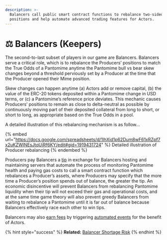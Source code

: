 ```yaml
---
description: >-
  Balancers call public smart contract functions to rebalance two-sided Producer
  positions and help automate advanced trading features for Actors.
---
```


# ⚖ Balancers (Keepers)

The second-to-last subset of players in our game are Balancers. Balancers serve a critical role, which is to rebalance the Producers’ positions to match the True Odds of a Pantomime anytime the Pantomime bull vs bear skew changes beyond a threshold perviously set by a Producer at the time that the Producer opened their Mime position.&#x20;

Skew changes can happen anytime (a) Actors add or remove capital, (b) the value of the ERC-20 tokens deposited within a Pantomime change in USD terms, or (c) a Pantomime’s reference price deviates. This mechanic causes Producers’ positions to remain as close to delta-neutral as possible by continuously moving part of their deposited collateral from long to short, or short to long, as appropriate based on the True Odds in a pool.&#x20;

A detailed illustration of this rebalancing mechanism is as follow…

{% embed url="https://docs.google.com/spreadsheets/d/1lhXid1p62Dum8wF61xRZpf7x2uKZWINEsJtqUiRf6KY/edit#gid=1919431724" %}
Detailed illustration of Producer rebalancing
{% endembed %}

Producers pay Balancers a [tip](../fees.md#balancer-fees) in exchange for Balancers hosting and maintaining servers that automate the process of monitoring Pantomime health and paying gas costs to call a smart contract function which rebalances a Producer’s assets, where Producers may specify that the more time a Producer’s position spends out of balance, the greater the tip. An economic disincentive will prevent Balancers from rebalancing Pantomime liquidity when their tip will not exceed their gas and operational costs, and at the same time game theory will also prevent greedy Balancers from waiting to rebalance a Pantomime until it is far out of balance because Balancers effectively race each other to win tips.&#x20;

Balancers may also [earn fees](../fees.md#balancer-fees) by triggering [automated events](../advanced-features/automations/) for the benefit of Actors.

{% hint style="success" %}
**Related:** [Balancer Shortage Risk](../risks-and-mitigations/balancer-shortage-risk.md)
{% endhint %}
